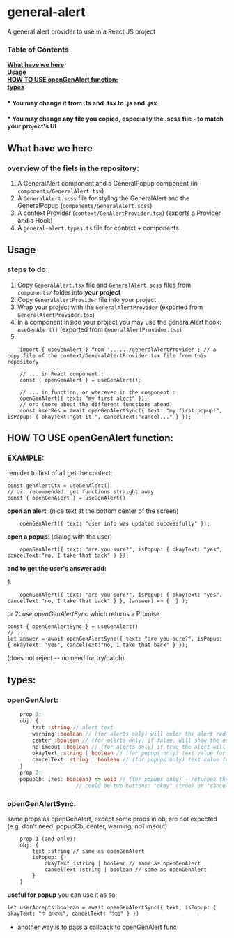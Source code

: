 # general-alert
A general alert provider to use in a React JS project

### Table of Contents
**[What have we here](#What-have-we-here)**<br>
**[Usage](#Usage)**<br>
**[HOW TO USE openGenAlert function:](#HOW-TO-USE-openGenAlert-function)**<br>
**[types](#types)**<br>



#### * You may change it from .ts and .tsx to .js and .jsx
#### * You may change any file you **copied**, especially the .scss file - to match your project's UI


## What have we here
### overview of the fiels in the repository:
1) A GeneralAlert component and a GeneralPopup component (in ```components/GeneralAlert.tsx```)
2) A ```GeneralAlert.scss``` file for styling the GeneralAlert and the GeneralPopup (```components/GeneralAlert.scss```)
3) A context Provider (```context/GenAlertProvider.tsx```) (exports a Provider and a Hook)
4) A ```general-alert.types.ts``` file for context + components

## Usage
### steps to do:

1) Copy ```GeneralAlert.tsx``` file and ```GeneralAlert.scss``` files from ```components/``` folder into **your project**
2) Copy ```GeneralAlertProvider``` file into your project
3) Wrap your project with the ```GeneralAlertProvider``` (exported from ```GeneralAlertProvider.tsx```)
4) In a component inside your project you may use the generalAlert hook: ```useGenAlert()``` (exported from ```GeneralAlertProvider.tsx```)
5)
```tsx
    import { useGenAlert } from '....../generalAlertProvider'; // a copy file of the context/GeneralAlertProvider.tsx file from this repository

    // ... in React component :
    const { openGenAlert } = useGenAlert();
    
    // ... in function, or wherever in the component :
    openGenAlert({ text: "my first alert" });
    // or: (more about the different functions ahead)
    const userRes = await openGenAlertSync({ text: "my first popup!", isPopup: { okayText:"got it!", cancelText:"cancel..." } });
```



## HOW TO USE openGenAlert function:

### EXAMPLE:
remider to first of all get the context: 

```tsx
const genAlertCtx = useGenAlert()
// or: recommended: get functions straight away
const { openGenAlert } = useGenAlert()
```
**open an alert**: (nice text at the bottom center of the screen)
```tsx
    openGenAlert({ text: "user info was updated successfully" });
```
**open a popup**: (dialog with the user)
```tsx
    openGenAlert({ text: "are you sure?", isPopup: { okayText: "yes", cancelText:"no, I take that back" } });
```
**and to get the user's answer add:**

1:
```tsx
    openGenAlert({ text: "are you sure?", isPopup: { okayText: "yes", cancelText:"no, I take that back" } }, (answer) => {  } );
```
or 2: *use openGenAlertSync* which returns a Promise
```tsx
const { openGenAlertSync } = useGenAlert()
// ...
let answer = await openGenAlertSync({ text: "are you sure?", isPopup: { okayText: "yes", cancelText:"no, I take that back" } });
```
(does not reject -- no need for try/catch)

## types:
### openGenAlert:
```ts
    prop 1: 
    obj: {
        text :string // alert text
        warning :boolean // (for alerts only) will color the alert red-ish, 
        center :boolean // (for alerts only) if false, will show the alert in the bottom left of the screen (defaults to true)
        noTimeout :boolean // (for alerts only) if true the alert will not disappear after 5 sec
        okayText :string | boolean // (for popups only) text value for "okay" button in popup, default is "אישור"
        cancelText :string | boolean // (for popups only) text value for "cancel" button in popup, default is "ביטול"
    }
    prop 2: 
    popupCb: (res: boolean) => void // (for popups only) - returnes the user's answer (in the popup there
                      // could be two buttons: "okay" (true) or "cancel" (false)
```

### openGenAlertSync:
same props as openGenAlert, except some props in obj are not expected (e.g. don't need: popupCb, center, warning, noTimeout)
```tsx
    prop 1 (and only):
    obj: {
        text :string // same as openGenAlert
        isPopup: {
            okayText :string | boolean // same as openGenAlert
            cancelText :string | boolean // same as openGenAlert
        }
    }
```
**useful for popup**
you can use it as so: 
```tsx
let userAccepts:boolean = await openGenAlertSync({ text, isPopup: { okayText: "מתאים לי", cancelText: "בטל" } })
```
* another way is to pass a callback to openGenAlert func
